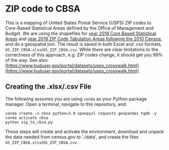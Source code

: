 # ZIP code to CBSA

This is a mapping of United States Postal Service (USPS) ZIP codes to Core-Based Statistical Areas defined by the Office of Management and Budget. We are using the shapefiles for [year 2018 Core Based Statistical Areas](https://www.census.gov/geographies/mapping-files/time-series/geo/carto-boundary-file.html) and [year 2019 ZIP Code Tabulation Areas following the 2010 Census](https://catalog.data.gov/dataset/tiger-line-shapefile-2019-2010-nation-u-s-2010-census-5-digit-zip-code-tabulation-area-zcta5-na), and do a geospatial join. The result is saved in both Excel and .csv formats, `US_ZIP_CBSA.xlsx`/`US_ZIP_CBSA.csv`. While there are clear limitations to the correctness of this approach, e.g. ZIP codes change, it should get you 99% of the way. See also: [https://www.huduser.gov/portal/datasets/usps_crosswalk.html](https://www.huduser.gov/portal/datasets/usps_crosswalk.html).

## Creating the .xlsx/.csv File

The following assumes you are using `conda` as your Python package manager. Open a terminal, navigate to this repository, and: 

```
conda create -n cbsa python=3.8 openpyxl requests geopandas tqdm -y
conda activate cbsa
python zip_to_cbsa.py
```

Those steps will create and activate the environment, download and unpack the data needed from census.gov to './data', and create the files `US_ZIP_CBSA.xlsx`/`US_ZIP_CBSA.csv`.
